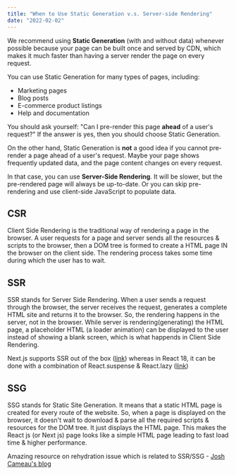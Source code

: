 ```yaml
---
title: "When to Use Static Generation v.s. Server-side Rendering"
date: "2022-02-02"
---
```


We recommend using **Static Generation** (with and without data) whenever possible because your page can be built once and served by CDN, which makes it much faster than having a server render the page on every request.

You can use Static Generation for many types of pages, including:

- Marketing pages
- Blog posts
- E-commerce product listings
- Help and documentation

You should ask yourself: "Can I pre-render this page **ahead** of a user's request?" If the answer is yes, then you should choose Static Generation.

On the other hand, Static Generation is **not** a good idea if you cannot pre-render a page ahead of a user's request. Maybe your page shows frequently updated data, and the page content changes on every request.

In that case, you can use **Server-Side Rendering**. It will be slower, but the pre-rendered page will always be up-to-date. Or you can skip pre-rendering and use client-side JavaScript to populate data.

## CSR

Client Side Rendering is the traditional way of rendering a page in the browser. A user requests for a page and server sends all the resources & scripts to the browser, then a DOM tree is formed to create a HTML page IN the browser on the client side. The rendering process takes some time during which the user has to wait.

## SSR

SSR stands for Server Side Rendering. When a user sends a request through the browser, the server receives the request, generates a complete HTML site and returns it to the browser. So, the rendering happens in the server, not in the browser. While server is rendering(generating) the HTML page, a placeholder HTML (a loader animation) can be displayed to the user instead of showing a blank screen, which is what happends in Client Side Rendering.

Next.js supports SSR out of the box ([link](https://nextjs.org/docs/advanced-features/react-18/streaming)) whereas in React 18, it can be done with a combination of React.suspense & React.lazy ([link](https://reactjs.org/docs/react-api.html#reactsuspense))

## SSG

SSG stands for Static Site Generation. It means that a static HTML page is created for every route of the website. So, when a page is displayed on the browser, it doesn't wait to download & parse all the required scripts & resources for the DOM tree. It just displays the HTML page. This makes the React js (or Next js) page looks like a simple HTML page leading to fast load time & higher performance.

Amazing resource on rehydration issue which is related to SSR/SSG - [Josh Cameau's blog](https://www.joshwcomeau.com/react/the-perils-of-rehydration/)
